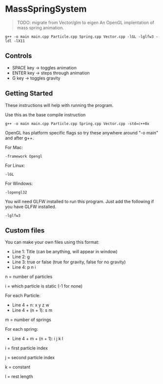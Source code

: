 # MassSpringSystem
> TODO: migrate from Vector/glm to eigen
An OpenGL implentation of mass spring animation.
```
g++ -o main main.cpp Particle.cpp Spring.cpp Vector.cpp -lGL -lglfw3 -ldl -lX11
```
## Controls

* SPACE key -> toggles animation
* ENTER key -> steps through animation
* G key -> toggles gravity

## Getting Started

These instructions will help with running the program.

Use this as the base compile instruction

~~~
g++ -o main main.cpp Particle.cpp Spring.cpp Vector.cpp -std=c++0x
~~~

OpenGL has platform specific flags so try these anywhere around "-o main" and after g++.

For Mac:
~~~
-framework Opengl
~~~

For Linux:
~~~
-lGL
~~~

For Windows:
~~~
-lopengl32
~~~

You will need GLFW installed to run this program.
Just add the following if you have GLFW installed.
~~~
-lglfw3
~~~

## Custom files

You can make your own files using this format:

* Line 1: Title (can be anything, will appear in window)
* Line 2: g
* Line 3: true or false (true for gravity, false for no gravity)
* Line 4: p n i

n = number of particles

i = which particle is static (-1 for none)

For each Particle:
* Line 4 + n: x y z w
* Line 4 + (n + 1): s m

m = number of springs

For each spring:
* Line 4 + m + (n + 1): i j k l

i = first particle index

j = second particle index

k = constant

l = rest length
